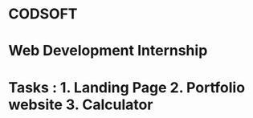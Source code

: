 # CODSOFT
# Web Development Internship
# Tasks : 1. Landing Page 2. Portfolio website 3. Calculator
